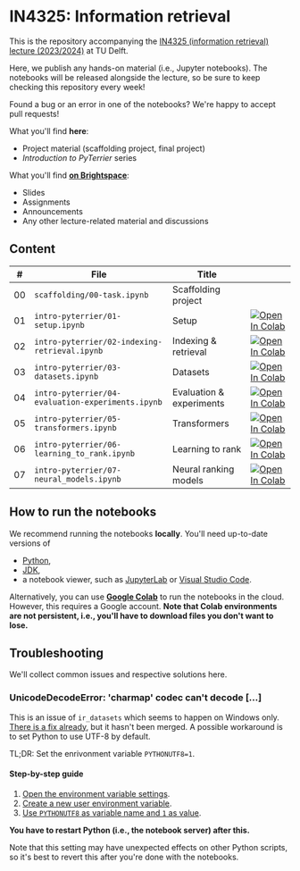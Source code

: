 # IN4325: Information retrieval

This is the repository accompanying the [IN4325 (information retrieval) lecture (2023/2024)](https://studiegids.tudelft.nl/a101_displayCourse.do?course_id=64130) at TU Delft.

Here, we publish any hands-on material (i.e., Jupyter notebooks). The notebooks will be released alongside the lecture, so be sure to keep checking this repository every week!

Found a bug or an error in one of the notebooks? We're happy to accept pull requests!

What you'll find **here**:

- Project material (scaffolding project, final project)
- _Introduction to PyTerrier_ series

What you'll find **[on Brightspace](https://brightspace.tudelft.nl/d2l/home/596319)**:

- Slides
- Assignments
- Announcements
- Any other lecture-related material and discussions

## Content

| #   | File                                              | Title                    |                                                                                                                                                                                                                         |
| --- | ------------------------------------------------- | ------------------------ | ----------------------------------------------------------------------------------------------------------------------------------------------------------------------------------------------------------------------- |
| 00  | `scaffolding/00-task.ipynb`                       | Scaffolding project      |                                                                                                                                                                                                                         |
| 01  | `intro-pyterrier/01-setup.ipynb`                  | Setup                    | [![Open In Colab](https://colab.research.google.com/assets/colab-badge.svg)](https://colab.research.google.com/github/wis-delft/in4325-information-retrieval/blob/main/intro-pyterrier/01-setup.ipynb)                  |
| 02  | `intro-pyterrier/02-indexing-retrieval.ipynb`     | Indexing & retrieval     | [![Open In Colab](https://colab.research.google.com/assets/colab-badge.svg)](https://colab.research.google.com/github/wis-delft/in4325-information-retrieval/blob/main/intro-pyterrier/02-indexing-retrieval.ipynb)     |
| 03  | `intro-pyterrier/03-datasets.ipynb`               | Datasets                 | [![Open In Colab](https://colab.research.google.com/assets/colab-badge.svg)](https://colab.research.google.com/github/wis-delft/in4325-information-retrieval/blob/main/intro-pyterrier/03-datasets.ipynb)               |
| 04  | `intro-pyterrier/04-evaluation-experiments.ipynb` | Evaluation & experiments | [![Open In Colab](https://colab.research.google.com/assets/colab-badge.svg)](https://colab.research.google.com/github/wis-delft/in4325-information-retrieval/blob/main/intro-pyterrier/04-evaluation-experiments.ipynb) |
| 05  | `intro-pyterrier/05-transformers.ipynb`           | Transformers             | [![Open In Colab](https://colab.research.google.com/assets/colab-badge.svg)](https://colab.research.google.com/github/wis-delft/in4325-information-retrieval/blob/main/intro-pyterrier/05-transformers.ipynb)           |
| 06  | `intro-pyterrier/06-learning_to_rank.ipynb`       | Learning to rank         | [![Open In Colab](https://colab.research.google.com/assets/colab-badge.svg)](https://colab.research.google.com/github/wis-delft/in4325-information-retrieval/blob/main/intro-pyterrier/06-learning_to_rank.ipynb)       |
| 07  | `intro-pyterrier/07-neural_models.ipynb`          | Neural ranking models    | [![Open In Colab](https://colab.research.google.com/assets/colab-badge.svg)](https://colab.research.google.com/github/wis-delft/in4325-information-retrieval/blob/main/intro-pyterrier/07-neural_models.ipynb)          |

## How to run the notebooks

We recommend running the notebooks **locally**. You'll need up-to-date versions of

- [Python](https://www.python.org/downloads/),
- [JDK](https://www.oracle.com/java/technologies/downloads/),
- a notebook viewer, such as [JupyterLab](https://jupyter.org/) or [Visual Studio Code](https://code.visualstudio.com/).

Alternatively, you can use **[Google Colab](https://colab.research.google.com/)** to run the notebooks in the cloud. However, this requires a Google account. **Note that Colab environments are not persistent, i.e., you'll have to download files you don't want to lose.**

## Troubleshooting

We'll collect common issues and respective solutions here.

### UnicodeDecodeError: 'charmap' codec can't decode [...]

This is an issue of `ir_datasets` which seems to happen on Windows only. [There is a fix already](https://github.com/allenai/ir_datasets/issues/208), but it hasn't been merged. A possible workaround is to set Python to use UTF-8 by default.

TL;DR: Set the enrivonment variable `PYTHONUTF8=1`.

#### Step-by-step guide

1. [Open the environment variable settings](img/pythonutf8_1.png).
2. [Create a new user environment variable](img/pythonutf8_2.png).
3. [Use `PYTHONUTF8` as variable name and `1` as value](img/pythonutf8_3.png).

**You have to restart Python (i.e., the notebook server) after this.**

Note that this setting may have unexpected effects on other Python scripts, so it's best to revert this after you're done with the notebooks.
